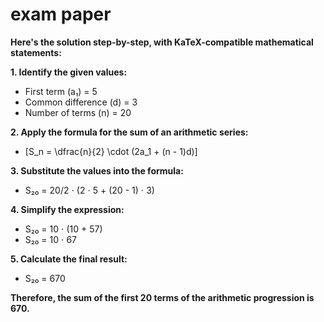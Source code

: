 # exam paper


 **Here's the solution step-by-step, with KaTeX-compatible mathematical statements:**

**1. Identify the given values:**

* First term (a₁) = 5
* Common difference (d) = 3
* Number of terms (n) = 20

**2. Apply the formula for the sum of an arithmetic series:**

* \[S_n = \dfrac{n}{2} \cdot (2a_1 + (n - 1)d)\]

**3. Substitute the values into the formula:**

* S₂₀ = 20/2 ⋅ (2 ⋅ 5 + (20 - 1) ⋅ 3)

**4. Simplify the expression:**

* S₂₀ = 10 ⋅ (10 + 57)
* S₂₀ = 10 ⋅ 67

**5. Calculate the final result:**

* S₂₀ = 670

**Therefore, the sum of the first 20 terms of the arithmetic progression is 670.**
